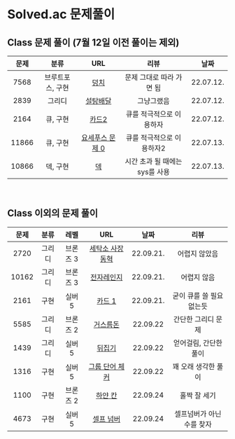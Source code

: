 # Solved.ac 문제풀이

## Class 문제 풀이 (7월 12일 이전 풀이는 제외)
    
|문제|분류|URL|리뷰|날짜|  
|:--:|:--:|:--:|:--:|:--:|  
|7568|브루트포스, 구현|[덩치](https://www.acmicpc.net/problem/7568)|문제 그대로 따라 가면 됨|22.07.12.|
|2839|그리디|[설탕배달](https://www.acmicpc.net/problem/2839)|그냥그랬음|22.07.12.|
|2164|큐, 구현|[카드2](https://www.acmicpc.net/problem/2164)|큐를 적극적으로 이용하자|22.07.12.|
|11866|큐, 구현|[요세푸스 문제 0](https://www.acmicpc.net/problem/2164)|큐를 적극적으로 이용하자2|22.07.13.|
|10866|덱, 구현|[덱](https://www.acmicpc.net/problem/10866)|시간 초과 될 때에는 sys를 사용|22.07.13.|

<br />

## Class 이외의 문제 풀이

|문제|분류|레벨|URL|날짜|리뷰|
|:--:|:--:|:--:|:--:|:--:|:--:|
|2720|그리디|브론즈 3|[세탁소 사장 동혁](https://www.acmicpc.net/problem/2720)|22.09.21.|어렵지 않았음|
|10162|그리디|브론즈 3|[전자레인지](https://www.acmicpc.net/problem/10162)|22.09.21.|어렵지 않음|
|2161|구현|실버 5|[카드 1](https://www.acmicpc.net/problem/2161)|22.09.21.|굳이 큐를 쓸 필요 없는듯|
|5585|그리디|브론즈 2|[거스름돈](https://www.acmicpc.net/problem/5585)|22.09.22|간단한 그리디 문제|
|1439|그리디|실버 5|[뒤집기](https://www.acmicpc.net/problem/1439)|22.09.22|얻어걸림, 간단한 풀이|
|1316|구현|실버 5|[그룹 단어 체커](https://www.acmicpc.net/problem/1316)|22.09.22|꽤 오래 생각한 풀이|
|1100|구현|브론즈 2|[하얀 칸](https://www.acmicpc.net/problem/1100)|22.09.24|홀짝 잘 세기|
|4673|구현|실버 5|[셀프 넘버](https://www.acmicpc.net/problem/4673)|22.09.24|셀프넘버가 아닌 수를 찾자|
